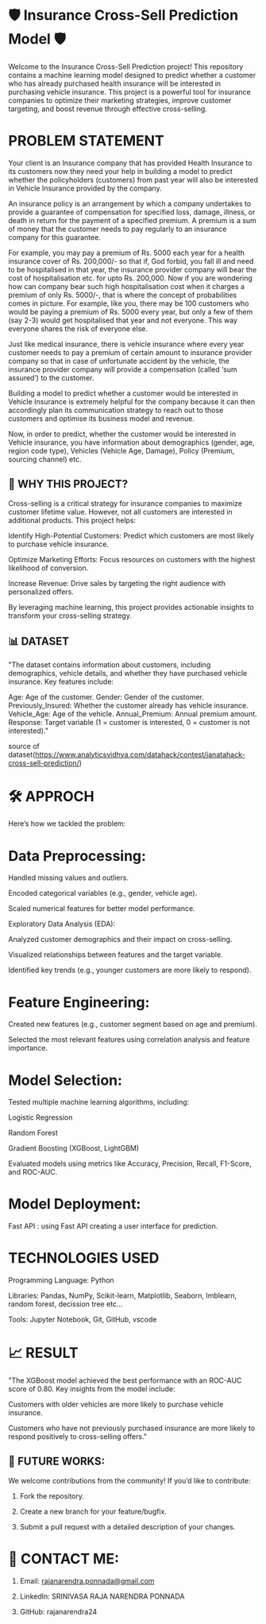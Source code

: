 # 🛡️ Insurance Cross-Sell Prediction Model 🛡️

Welcome to the Insurance Cross-Sell Prediction project! This repository contains a machine learning model designed to predict whether a customer who has already purchased health insurance will be interested in purchasing vehicle insurance. This project is a powerful tool for insurance companies to optimize their marketing strategies, improve customer targeting, and boost revenue through effective cross-selling.

# PROBLEM STATEMENT
Your client is an Insurance company that has provided Health Insurance to its customers now they need your help in building a model to predict whether the policyholders (customers) from past year will also be interested in Vehicle Insurance provided by the company.

An insurance policy is an arrangement by which a company undertakes to provide a guarantee of compensation for specified loss, damage, illness, or death in return for the payment of a specified premium. A premium is a sum of money that the customer needs to pay regularly to an insurance company for this guarantee.

For example, you may pay a premium of Rs. 5000 each year for a health insurance cover of Rs. 200,000/- so that if, God forbid, you fall ill and need to be hospitalised in that year, the insurance provider company will bear the cost of hospitalisation etc. for upto Rs. 200,000. Now if you are wondering how can company bear such high hospitalisation cost when it charges a premium of only Rs. 5000/-, that is where the concept of probabilities comes in picture. For example, like you, there may be 100 customers who would be paying a premium of Rs. 5000 every year, but only a few of them (say 2-3) would get hospitalised that year and not everyone. This way everyone shares the risk of everyone else.

Just like medical insurance, there is vehicle insurance where every year customer needs to pay a premium of certain amount to insurance provider company so that in case of unfortunate accident by the vehicle, the insurance provider company will provide a compensation (called ‘sum assured’) to the customer.

Building a model to predict whether a customer would be interested in Vehicle Insurance is extremely helpful for the company because it can then accordingly plan its communication strategy to reach out to those customers and optimise its business model and revenue. 

Now, in order to predict, whether the customer would be interested in Vehicle insurance, you have information about demographics (gender, age, region code type), Vehicles (Vehicle Age, Damage), Policy (Premium, sourcing channel) etc.

## 🌟 WHY THIS PROJECT?

Cross-selling is a critical strategy for insurance companies to maximize customer lifetime value. However, not all customers are interested in additional products. This project helps:

Identify High-Potential Customers: Predict which customers are most likely to purchase vehicle insurance.

Optimize Marketing Efforts: Focus resources on customers with the highest likelihood of conversion.

Increase Revenue: Drive sales by targeting the right audience with personalized offers.

By leveraging machine learning, this project provides actionable insights to transform your cross-selling strategy.

## 📊 DATASET

"The dataset contains information about customers, including demographics, vehicle details, and whether they have purchased vehicle insurance. Key features include:

Age: Age of the customer.
Gender: Gender of the customer.
Previously_Insured: Whether the customer already has vehicle insurance.
Vehicle_Age: Age of the vehicle.
Annual_Premium: Annual premium amount.
Response: Target variable (1 = customer is interested, 0 = customer is not interested)."

source of dataset(https://www.analyticsvidhya.com/datahack/contest/janatahack-cross-sell-prediction/)

# 🛠️ APPROCH
Here’s how we tackled the problem:

# Data Preprocessing:

Handled missing values and outliers.

Encoded categorical variables (e.g., gender, vehicle age).

Scaled numerical features for better model performance.

Exploratory Data Analysis (EDA):

Analyzed customer demographics and their impact on cross-selling.

Visualized relationships between features and the target variable.

Identified key trends (e.g., younger customers are more likely to respond).

# Feature Engineering:

Created new features (e.g., customer segment based on age and premium).

Selected the most relevant features using correlation analysis and feature importance.

# Model Selection:

Tested multiple machine learning algorithms, including:

Logistic Regression

Random Forest

Gradient Boosting (XGBoost, LightGBM)

Evaluated models using metrics like Accuracy, Precision, Recall, F1-Score, and ROC-AUC.

# Model Deployment:

Fast API : using Fast API creating a user interface for prediction.

# TECHNOLOGIES USED

Programming Language: Python

Libraries: Pandas, NumPy, Scikit-learn, Matplotlib, Seaborn, Imblearn, random forest, decission tree etc...

Tools: Jupyter Notebook, Git, GitHub, vscode

# 📈 RESULT

"The XGBoost model achieved the best performance with an ROC-AUC score of 0.80. Key insights from the model include:

Customers with older vehicles are more likely to purchase vehicle insurance.

Customers who have not previously purchased insurance are more likely to respond positively to cross-selling offers."

## 🌱 FUTURE WORKS:

We welcome contributions from the community! If you’d like to contribute:

1. Fork the repository.

2. Create a new branch for your feature/bugfix.

3. Submit a pull request with a detailed description of your changes.

# 📧 CONTACT ME:

1) Email:   rajanarendra.ponnada@gmail.com

2) LinkedIn: SRINIVASA RAJA NARENDRA PONNADA

3) GitHub: rajanarendra24


                                                                 





